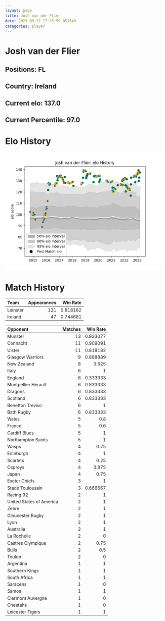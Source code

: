 ```yaml
---  
layout: page  
title: Josh van der Flier  
date: 2023-03-17 17:25:59.051549  
categories: player  
---
```

# Josh van der Flier

## Positions: FL

## Country: Ireland

## Current elo: 137.0

## Current Percentile: 97.0

# Elo History


![elo history](history_JoshvanderFlier.png)
# Match History


| Team     |   Appearances |   Win Rate |
|:---------|--------------:|-----------:|
| Leinster |           121 |   0.818182 |
| Ireland  |            47 |   0.744681 |

| Opponent                 |   Matches |   Win Rate |
|:-------------------------|----------:|-----------:|
| Munster                  |        13 |   0.923077 |
| Connacht                 |        11 |   0.909091 |
| Ulster                   |        11 |   0.818182 |
| Glasgow Warriors         |         9 |   0.888889 |
| New Zealand              |         8 |   0.625    |
| Italy                    |         6 |   1        |
| England                  |         6 |   0.333333 |
| Montpellier Herault      |         6 |   0.833333 |
| Dragons                  |         6 |   0.833333 |
| Scotland                 |         6 |   0.833333 |
| Benetton Treviso         |         6 |   1        |
| Bath Rugby               |         6 |   0.833333 |
| Wales                    |         5 |   0.8      |
| France                   |         5 |   0.6      |
| Cardiff Blues            |         5 |   1        |
| Northampton Saints       |         5 |   1        |
| Wasps                    |         4 |   0.75     |
| Edinburgh                |         4 |   1        |
| Scarlets                 |         4 |   0.25     |
| Ospreys                  |         4 |   0.875    |
| Japan                    |         4 |   0.75     |
| Exeter Chiefs            |         3 |   1        |
| Stade Toulousain         |         3 |   0.666667 |
| Racing 92                |         2 |   1        |
| United States of America |         2 |   1        |
| Zebre                    |         2 |   1        |
| Gloucester Rugby         |         2 |   1        |
| Lyon                     |         2 |   1        |
| Australia                |         2 |   1        |
| La Rochelle              |         2 |   0        |
| Castres Olympique        |         2 |   0.75     |
| Bulls                    |         2 |   0.5      |
| Toulon                   |         2 |   0        |
| Argentina                |         1 |   1        |
| Southern Kings           |         1 |   1        |
| South Africa             |         1 |   1        |
| Saracens                 |         1 |   0        |
| Samoa                    |         1 |   1        |
| Clermont Auvergne        |         1 |   0        |
| Cheetahs                 |         1 |   0        |
| Leicester Tigers         |         1 |   1        |